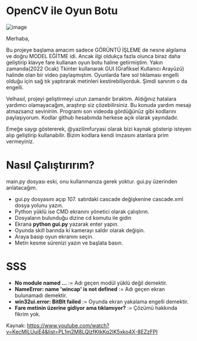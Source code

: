 # OpenCV ile Oyun Botu

![image](https://user-images.githubusercontent.com/84662757/155882729-74331959-1705-4e7c-8a9a-bc3161d6ee81.png)


Merhaba,

Bu projeye başlama amacım sadece GÖRÜNTÜ İŞLEME de nesne algılama ve doğru MODEL EĞİTME idi.
Ancak ilgi oldukça fazla olunca biraz daha geliştirip klavye fare kullanan oyun botu haline getirmiştim.
Yakın zamanda(2022 Ocak) Tkinter kullanarak GUI (Grafiksel Kullanıcı Arayüzü) halinde olan bir video paylaşmıştım. Oyunlarda fare sol tıklaması engelli olduğu için sağ tık yaptırarak metinleri kestirebiliyorduk. Şimdi sanırım o da engelli.

Velhasıl, projeyi geliştirmeyi uzun zamandır bıraktım. Aldığınız hatalara yardımcı olamayacağım, araştırıp siz çözebilirsiniz. Bu konuda yardım mesajı atmazsanız sevinirim. Programı son videoda gördüğünüz gibi kodlarını paylaşıyorum.
Kodlar github hesabımda herkese açık olarak yayındadır.

Emeğe saygı göstererek, @yazilimfuryasi olarak bizi kaynak gösterip isteyen alıp geliştirip kullanabilir.
Bizim kodlara kendi imzasını atanlara prim vermeyiniz.

# Nasıl Çalıştırırım?
main.py dosyası eski, onu kullanmanıza gerek yoktur. gui.py üzerinden anlatacağım.

* gui.py dosyasını açıp 107. satırdaki cascade değişkenine cascade.xml dosya yolunu yazın.
* Python yüklü ise CMD ekranını yönetici olarak çalıştırın.
* Dosyaların bulunduğu dizine cd komutu ile gidin
* Ekrana **python gui.py** yazarak enter yapın.
* Oyunda skill barında ki kamerayı saldır olarak değişin.
* Araya basıp oyun ekranını seçin.
* Metin kesme sürenizi yazın ve başlata basın.

# SSS
* **No module named ...** := Adı geçen modül yüklü değil demektir.
* **NameError: name 'wincap' is not defined** := Adı geçen ekran bulunamadı demektir.
* **win32ui.error: BitBlt failed** := Oyunda ekran yakalama engelli demektir.
* **Fare metinin üzerine gidiyor ama tıklamıyor?** := Çözümü hakkında fikrim yok.

Kaynak:
https://www.youtube.com/watch?v=KecMlLUuiE4&list=PL1m2M8LQlzfKtkKq2lK5xko4X-8EZzFPI
